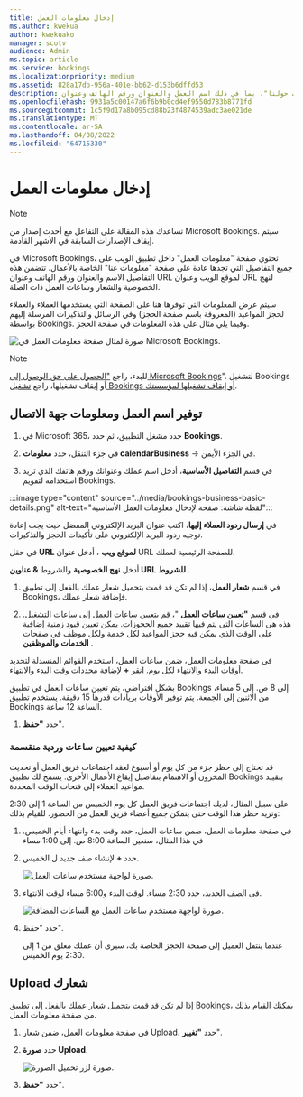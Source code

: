 ```yaml
---
title: إدخال معلومات العمل
ms.author: kwekua
author: kwekuako
manager: scotv
audience: Admin
ms.topic: article
ms.service: bookings
ms.localizationpriority: medium
ms.assetid: 828a17db-956a-401e-bb62-d153b6dffd53
description: اتبع هذه الإرشادات لإنشاء صفحة "معلومات حولنا"، بما في ذلك اسم العمل والعنوان ورقم الهاتف وعنوان URL لموقع الويب والشعار وساعات العمل في Microsoft Bookings.
ms.openlocfilehash: 9931a5c00147a6f6b9b0cd4ef9550d783b8771fd
ms.sourcegitcommit: 1c5f9d17a8b095cd88b23f4874539adc3ae021de
ms.translationtype: MT
ms.contentlocale: ar-SA
ms.lasthandoff: 04/08/2022
ms.locfileid: "64715330"
---
```

# <a name="enter-your-business-information"></a>إدخال معلومات العمل

> [!NOTE]
> تساعدك هذه المقالة على التفاعل مع أحدث إصدار من Microsoft Bookings. سيتم إيقاف الإصدارات السابقة في الأشهر القادمة.

في Microsoft Bookings، تحتوي صفحة "معلومات العمل" داخل تطبيق الويب على جميع التفاصيل التي تجدها عادة على صفحة "معلومات عنا" الخاصة بالأعمال. تتضمن هذه التفاصيل الاسم والعنوان ورقم الهاتف وعنوان URL لموقع الويب وعنوان URL لنهج الخصوصية والشعار وساعات العمل ذات الصلة.

سيتم عرض المعلومات التي توفرها هنا على الصفحة التي يستخدمها العملاء والعملاء لحجز المواعيد (المعروفة باسم صفحة الحجز) وفي الرسائل والتذكيرات المرسلة إليهم بواسطة Bookings. وفيما يلي مثال على هذه المعلومات في صفحة الحجز.

   ![صورة لمثال صفحة معلومات العمل في Microsoft Bookings.](../media/bookings-business-info.png)

> [!NOTE]
> للبدء، راجع ["الحصول على حق الوصول إلى Microsoft Bookings](get-access.md)". لتشغيل Bookings أو إيقاف تشغيلها، راجع [تشغيل Bookings أو إيقاف تشغيلها لمؤسستك](turn-bookings-on-or-off.md).

## <a name="provide-business-name-and-contact-information"></a>توفير اسم العمل ومعلومات جهة الاتصال

1. في Microsoft 365، حدد مشغل التطبيق، ثم حدد **Bookings**.

1. في جزء التنقل، حدد **معلومات calendarBusiness**  ->  في الجزء الأيمن.

1. في قسم **التفاصيل الأساسية**، أدخل اسم عملك وعنوانك ورقم هاتفك الذي تريد استخدامه لتقويم Bookings.

:::image type="content" source="../media/bookings-business-basic-details.png" alt-text="لقطة شاشة: صفحة لإدخال معلومات العمل الأساسية":::

في **إرسال ردود العملاء إليها**، اكتب عنوان البريد الإلكتروني المفضل حيث يجب إعادة توجيه ردود البريد الإلكتروني على تأكيدات الحجز والتذكيرات.

في حقل **URL لموقع ويب** ، أدخل عنوان URL للصفحة الرئيسية لعملك.

أدخل **نهج الخصوصية** والشروط **& عناوين URL للشروط** .

1. في قسم **شعار العمل**، إذا لم تكن قد قمت بتحميل شعار عملك بالفعل إلى تطبيق Bookings، فإضافة شعار عملك.

1. في قسم **"تعيين ساعات العمل** "، قم بتعيين ساعات العمل إلى ساعات التشغيل. هذه هي الساعات التي يتم فيها تقييد جميع الحجوزات. يمكن تعيين قيود زمنية إضافية على الوقت الذي يمكن فيه حجز المواعيد لكل خدمة ولكل موظف في صفحات **الخدمات** **والموظفين** .

في صفحة معلومات العمل، ضمن ساعات العمل، استخدم القوائم المنسدلة لتحديد أوقات البدء والانتهاء لكل يوم. انقر **+** لإضافة محددات وقت البدء والانتهاء.

بشكل افتراضي، يتم تعيين ساعات العمل في تطبيق Bookings إلى 8 ص. إلى 5 مساء، من الاثنين إلى الجمعة. يتم توفير الأوقات بزيادات قدرها 15 دقيقة. يستخدم تطبيق Bookings الساعة 12 ساعة.

1. حدد **"حفظ**".

### <a name="how-to-set-hours-for-a-split-shift"></a>كيفية تعيين ساعات وردية منقسمة

قد تحتاج إلى حظر جزء من كل يوم أو أسبوع لعقد اجتماعات فريق العمل أو تحديث المخزون أو الاهتمام بتفاصيل إيقاع الأعمال الأخرى. يسمح لك تطبيق Bookings بتقييد مواعيد العملاء إلى فتحات الوقت المحددة.

على سبيل المثال، لديك اجتماعات فريق العمل كل يوم الخميس من الساعة 1 إلى 2:30 وتريد حظر هذا الوقت حتى يتمكن جميع أعضاء فريق العمل من الحضور. للقيام بذلك:

1. في صفحة معلومات العمل، ضمن ساعات العمل، حدد وقت بدء وانتهاء أيام الخميس. في هذا المثال، سنعين الساعة 8:00 ص. إلى 1:00 مساء

1. حدد **+** لإنشاء صف جديد ل الخميس.

   ![صورة لواجهة مستخدم ساعات العمل.](../media/bookings-split-shift.png)

1. في الصف الجديد، حدد 2:30 مساء. لوقت البدء و6:00 مساء لوقت الانتهاء.

   ![صورة لواجهة مستخدم ساعات العمل مع الساعات المضافة.](../media/bookings-split-shift-hours.png)

1. حدد "حفظ".

    عندما ينتقل العميل إلى صفحة الحجز الخاصة بك، سيرى أن عملك مغلق من 1 إلى 2:30 يوم الخميس.

## <a name="upload-your-logo"></a>Upload شعارك

إذا لم تكن قد قمت بتحميل شعار عملك بالفعل إلى تطبيق Bookings، يمكنك القيام بذلك من صفحة معلومات العمل.

1. في صفحة معلومات العمل، ضمن شعار Upload، حدد **"تغيير**".

1. حدد **صورة Upload**.

   ![صورة لزر تحميل الصورة.](../media/bookings-upload-photo.png)

1. حدد **"حفظ**".

